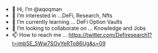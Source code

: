 - 👋 Hi, I’m @aqoqman
- 👀 I’m interested in ...DeFi, Research, Nfts
- 🌱 I’m currently learning ... DeFi Option Vaults
- 💞️ I’m looking to collaborate on ... Knowledge and Jobs
- 📫 How to reach me ... https://twitter.com/Defiresearch1?t=imb5E_5Ww7SOvYeRTo86Ug&s=09

<!---
aqoqman/aqoqman is a ✨ special ✨ repository because its `README.md` (this file) appears on your GitHub profile.
You can click the Preview link to take a look at your changes.
--->
